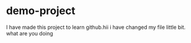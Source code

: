 # demo-project
I have made this project to learn github.hii i have changed my file little bit.<br/>
what are you doing
